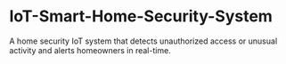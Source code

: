 # IoT-Smart-Home-Security-System
A home security IoT system that detects unauthorized access or unusual activity and alerts homeowners in real-time.
